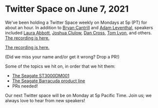 # Twitter Space on June 7, 2021

We've been holding a Twitter Space weekly on Mondays at 5p (PT) for about an hour. In addition to [Bryan Cantrill](https://twitter.com/bcantrill) and [Adam Leventhal](https://twitter.com/ahl), speakers included [Laura Abbott](https://twitter.com/openlabbott), [Joshua Clulow](https://twitter.com/jmclulow), [Dan Cross](https://twitter.com/DanCrossNYC), [Tom Lyon](https://twitter.com/aka_pugs), and others. [The recording is here.](https://www.youtube.com/watch?v=85eApYSj3ic)

[The recording is here.](https://youtu.be/qisoAIx8EE8)

(Did we miss your name and/or get it wrong? Drop a PR!)

Some of the topics we hit on, in order that we hit them:

- [The Seagate ST3000DM001](https://en.wikipedia.org/wiki/ST3000DM001)
- [The Seagate Barracuda product line](https://en.wikipedia.org/wiki/Seagate_Barracuda)
- PRs needed!

Our next Twitter space will be on Monday at 5p Pacific Time. Join us; we always love to hear from new speakers!
